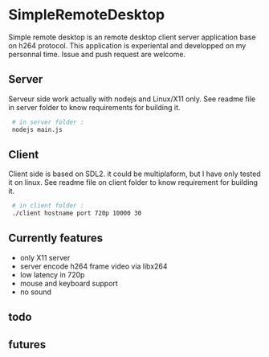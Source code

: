 # SimpleRemoteDesktop

Simple remote desktop is an remote desktop client server application base on h264 protocol.
This application is experiental and developped on my personnal time.
Issue and push request are welcome.

## Server

Serveur side work actually with nodejs and Linux/X11 only.
See readme file in server folder to know requirements for building it.

```bash
 # in server folder : 
 nodejs main.js
```


## Client

Client side is based on SDL2.
it could be multiplaform, but I have only tested it on linux.
See readme file on client folder to know requirement for building it.

```bash
 # in client folder : 
 ./client hostname port 720p 10000 30
```



## Currently features

* only X11 server
* server encode h264 frame video via libx264
* low latency in 720p
* mouse and keyboard support
* no sound







## todo


## futures
